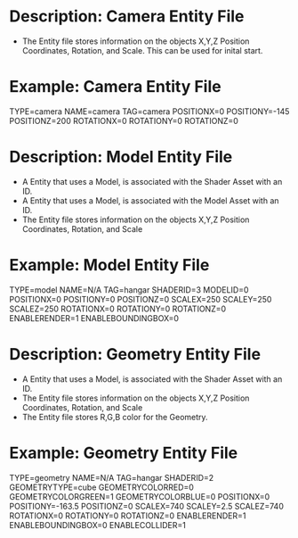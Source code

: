 # Description: Camera Entity File
- The Entity file stores information on the objects X,Y,Z Position Coordinates, Rotation, and Scale. This can be used for inital start.

# Example: Camera Entity File
TYPE=camera
NAME=camera
TAG=camera
POSITIONX=0
POSITIONY=-145
POSITIONZ=200
ROTATIONX=0
ROTATIONY=0
ROTATIONZ=0

# Description: Model Entity File
- A Entity that uses a Model, is associated with the Shader Asset with an ID.
- A Entity that uses a Model, is associated with the Model Asset with an ID.
- The Entity file stores information on the objects X,Y,Z Position Coordinates, Rotation, and Scale

# Example: Model Entity File
TYPE=model
NAME=N/A
TAG=hangar
SHADERID=3
MODELID=0
POSITIONX=0
POSITIONY=0
POSITIONZ=0
SCALEX=250
SCALEY=250
SCALEZ=250
ROTATIONX=0
ROTATIONY=0
ROTATIONZ=0
ENABLERENDER=1
ENABLEBOUNDINGBOX=0

# Description: Geometry Entity File
- A Entity that uses a Model, is associated with the Shader Asset with an ID.
- The Entity file stores information on the objects X,Y,Z Position Coordinates, Rotation, and Scale
- The Entity file stores R,G,B color for the Geometry.

# Example: Geometry Entity File
TYPE=geometry
NAME=N/A
TAG=hangar
SHADERID=2
GEOMETRYTYPE=cube
GEOMETRYCOLORRED=0
GEOMETRYCOLORGREEN=1
GEOMETRYCOLORBLUE=0
POSITIONX=0
POSITIONY=-163.5
POSITIONZ=0
SCALEX=740
SCALEY=2.5
SCALEZ=740
ROTATIONX=0
ROTATIONY=0
ROTATIONZ=0
ENABLERENDER=1
ENABLEBOUNDINGBOX=0
ENABLECOLLIDER=1